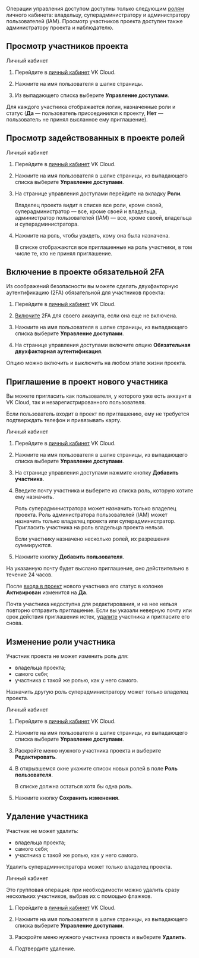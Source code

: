 Операции управления доступом доступны только следующим [ролям](../../../concepts/rolesandpermissions) личного кабинета: владельцу, суперадминистратору и администратору пользователей (IAM). Просмотр участников проекта доступен также администратору проекта и наблюдателю.

## Просмотр участников проекта

<tabs>
<tablist>
<tab>Личный кабинет</tab>
</tablist>
<tabpanel>

1. Перейдите в [личный кабинет](https://mcs.mail.ru/app/) VK Cloud.

1. Нажмите на имя пользователя в шапке страницы.

1. Из выпадающего списка выберите **Управление доступами**.

Для каждого участника отображается логин, назначенные роли и статус (**Да** — пользователь присоединился к проекту, **Нет** — пользователь не принял высланное ему приглашение).

</tabpanel>
</tabs>

## Просмотр задействованных в проекте ролей

<tabs>
<tablist>
<tab>Личный кабинет</tab>
</tablist>
<tabpanel>

1. Перейдите в [личный кабинет](https://mcs.mail.ru/app/) VK Cloud.

1. Нажмите на имя пользователя в шапке страницы, из выпадающего списка выберите **Управление доступами**.

1. На странице управления доступами перейдите на вкладку **Роли**.

    Владелец проекта видит в списке все роли, кроме своей, суперадминистратор — все, кроме своей и владельца, администратор пользователей (IAM) — все, кроме своей, владельца и суперадминистратора.

1. Нажмите на роль, чтобы увидеть, кому она была назначена.

    В списке отображаются все приглашенные на роль участники, в том числе те, кто не принял приглашение.

</tabpanel>
</tabs>

## Включение в проекте обязательной 2FA

Из соображений безопасности вы можете сделать двухфакторную аутентификацию (2FA) обязательной для участников проекта:

1. Перейдите в [личный кабинет](https://mcs.mail.ru/app/) VK Cloud.

1. [Включите](../../account-manage/security) 2FA для своего аккаунта, если она еще не включена.

1. Нажмите на имя пользователя в шапке страницы, из выпадающего списка выберите **Управление доступами**.

1. На странице управления доступами включите опцию **Обязательная двухфакторная аутентификация**.

Опцию можно включить и выключить на любом этапе жизни проекта.

## Приглашение в проект нового участника

Вы можете пригласить как пользователя, у которого уже есть аккаунт в VK Cloud, так и незарегистрированного пользователя.

Если пользователь входит в проект по приглашению, ему не требуется подтверждать телефон и привязывать карту.

<tabs>
<tablist>
<tab>Личный кабинет</tab>
</tablist>
<tabpanel>

1. Перейдите в [личный кабинет](https://mcs.mail.ru/app/) VK Cloud.

1. Нажмите на имя пользователя в шапке страницы, из выпадающего списка выберите **Управление доступами**.

1. На странице управления доступами нажмите кнопку **Добавить участника**.

1. Введите почту участника и выберите из списка роль, которую хотите ему назначить.

    Роль суперадминистратора может назначить только владелец проекта. Роль администратора пользователей (IAM) может назначить только владелец проекта или суперадминистратор. Пригласить участника на роль владельца проекта нельзя.

    Если участнику назначено несколько ролей, их разрешения суммируются.

1. Нажмите кнопку **Добавить пользователя**.

</tabpanel>
</tabs>

На указанную почту будет выслано приглашение, оно действительно в течение 24 часов.

После [входа в проект](../../project-invitation/) нового участника его статус в колонке **Активирован** изменится на **Да**.

<info>

Почта участника недоступна для редактирования, и на нее нельзя повторно отправить приглашение. Если вы указали неверную почту или срок действия приглашения истек, [удалите](#udalenie-uchastnika) участника и пригласите его снова.

</info>

## Изменение роли участника

Участник проекта не может изменить роль для:

- владельца проекта;
- самого себя;
- участника с такой же ролью, как у него самого.

Назначить другую роль суперадминистратору может только владелец проекта.

<tabs>
<tablist>
<tab>Личный кабинет</tab>
</tablist>
<tabpanel>

1. Перейдите в [личный кабинет](https://mcs.mail.ru/app/) VK Cloud.

1. Нажмите на имя пользователя в шапке страницы, из выпадающего списка выберите **Управление доступами**.

1. Раскройте меню нужного участника проекта и выберите **Редактировать**.

1. В открывшемся окне укажите список новых ролей в поле **Роль пользователя**.

    В списке должна остаться хотя бы одна роль.

1. Нажмите кнопку **Сохранить изменения**.

</tabpanel>
</tabs>

## Удаление участника

Участник не может удалить:

- владельца проекта;
- самого себя;
- участника с такой же ролью, как у него самого.

Удалить суперадминистратора может только владелец проекта.

<tabs>
<tablist>
<tab>Личный кабинет</tab>
</tablist>
<tabpanel>

Это групповая операция: при необходимости можно удалить сразу нескольких участников, выбрав их с помощью флажков.

1. Перейдите в [личный кабинет](https://mcs.mail.ru/app/) VK Cloud.

1. Нажмите на имя пользователя в шапке страницы, из выпадающего списка выберите **Управление доступами**.

1. Раскройте меню нужного участника проекта и выберите **Удалить**.

1. Подтвердите удаление.

</tabpanel>
</tabs>
